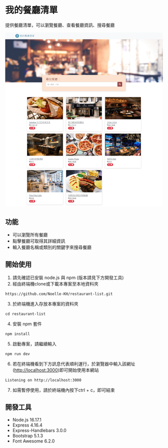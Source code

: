 # 我的餐廳清單
提供餐廳清單，可以瀏覽餐廳、查看餐廳資訊、搜尋餐廳

<img src='resource/preview.png'>

## 功能
* 可以瀏覽所有餐廳
* 點擊餐廳可取得其詳細資訊
* 輸入餐廳名稱或類別的關鍵字來搜尋餐廳

## 開始使用
1. 請先確認已安裝 node.js 與 npm (版本請見下方開發工具)
2. 經由終端機clone或下載本專案至本地資料夾
  ```
  https://github.com/Noelle-KH/restaurant-list.git
  ```
3. 於終端機進入存放本專案的資料夾
  ```
  cd restaurant-list
  ```
4. 安裝 npm 套件
  ```
  npm install
  ```
5. 啟動專案，請繼續輸入
  ```
  npm run dev
  ```
6. 若在終端機看到下方訊息代表順利運行，於瀏覽器中輸入該網址([http://localhost:3000](http://localhost:3000))即可開始使用本網站
  ```
  Listening on http://localhost:3000
  ```
7. 如需暫停使用，請於終端機內按下ctrl + c，即可結束


## 開發工具
* Node.js 16.17.1
* Express 4.16.4
* Express-Handlebars 3.0.0
* Bootstrap 5.1.3
* Font Awesome 6.2.0
